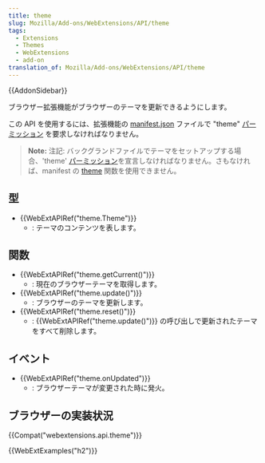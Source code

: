 ```yaml
---
title: theme
slug: Mozilla/Add-ons/WebExtensions/API/theme
tags:
  - Extensions
  - Themes
  - WebExtensions
  - add-on
translation_of: Mozilla/Add-ons/WebExtensions/API/theme
---
```

{{AddonSidebar}}

ブラウザー拡張機能がブラウザーのテーマを更新できるようにします。

この API を使用するには、拡張機能の [manifest.json](/ja/docs/Mozilla/Add-ons/WebExtensions/manifest.json) ファイルで "theme" [パーミッション](/ja/docs/Mozilla/Add-ons/WebExtensions/manifest.json/permissions) を要求しなければなりません。

> **Note:** 注記: バックグランドファイルでテーマをセットアップする場合、'theme' [パーミッション](/ja/docs/Mozilla/Add-ons/WebExtensions/manifest.json/permissions)を宣言しなければなりません。さもなければ、manifest の [theme](/ja/Add-ons/WebExtensions/manifest.json/theme) 関数を使用できません。

## 型

- {{WebExtAPIRef("theme.Theme")}}
  - : テーマのコンテンツを表します。

## 関数

- {{WebExtAPIRef("theme.getCurrent()")}}
  - : 現在のブラウザーテーマを取得します。
- {{WebExtAPIRef("theme.update()")}}
  - : ブラウザーのテーマを更新します。
- {{WebExtAPIRef("theme.reset()")}}
  - : {{WebExtAPIRef("theme.update()")}} の呼び出しで更新されたテーマをすべて削除します。

## イベント

- {{WebExtAPIRef("theme.onUpdated")}}
  - : ブラウザーテーマが変更された時に発火。

## ブラウザーの実装状況

{{Compat("webextensions.api.theme")}}

{{WebExtExamples("h2")}}
